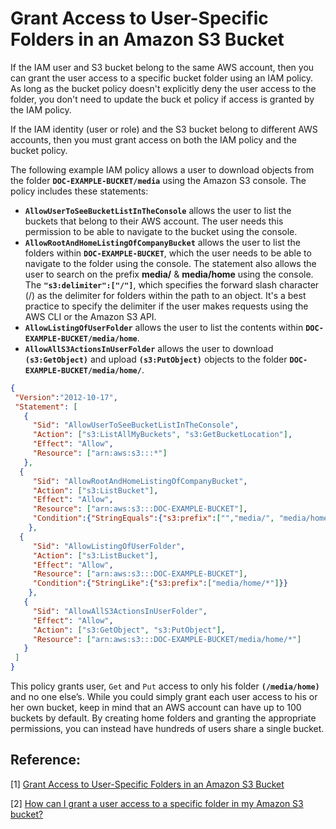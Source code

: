 # Grant Access to User-Specific Folders in an Amazon S3 Bucket

If the IAM user and S3 bucket belong to the same AWS account, then you can grant the user access to a specific bucket folder using an IAM policy. As long as the bucket policy doesn't explicitly deny the user access to the folder, you don't need to update the buck et policy if access is granted by the IAM policy.

If the IAM identity (user or role) and the S3 bucket belong to different AWS accounts, then you must grant access on both the IAM policy and the bucket policy.

The following example IAM policy allows a user to download objects from the folder **`DOC-EXAMPLE-BUCKET/media`** using the Amazon S3 console. The policy includes these statements:

- **`AllowUserToSeeBucketListInTheConsole`** allows the user to list the buckets that belong to their AWS account. The user needs this permission to be able to navigate to the bucket using the console.
- **`AllowRootAndHomeListingOfCompanyBucket`** allows the user to list the folders within **`DOC-EXAMPLE-BUCKET`**, which the user needs to be able to navigate to the folder using the console. The statement also allows the user to search on the prefix **media/** & **media/home** using the console. The **`"s3:delimiter":["/"]`**, which specifies the forward slash character (/) as the delimiter for folders within the path to an object. It's a best practice to specify the delimiter if the user makes requests using the AWS CLI or the Amazon S3 API.
- **`AllowListingOfUserFolder`** allows the user to list the contents within **`DOC-EXAMPLE-BUCKET/media/home`**.
- **`AllowAllS3ActionsInUserFolder`** allows the user to download **`(s3:GetObject)`** and upload **`(s3:PutObject)`** objects to the folder **`DOC-EXAMPLE-BUCKET/media/home/`**.

```json
{
 "Version":"2012-10-17",
 "Statement": [
   {
     "Sid": "AllowUserToSeeBucketListInTheConsole",
     "Action": ["s3:ListAllMyBuckets", "s3:GetBucketLocation"],
     "Effect": "Allow",
     "Resource": ["arn:aws:s3:::*"]
   },
  {
     "Sid": "AllowRootAndHomeListingOfCompanyBucket",
     "Action": ["s3:ListBucket"],
     "Effect": "Allow",
     "Resource": ["arn:aws:s3:::DOC-EXAMPLE-BUCKET"],
     "Condition":{"StringEquals":{"s3:prefix":["","media/", "media/home"],"s3:delimiter":["/"]}}
    },
  {
     "Sid": "AllowListingOfUserFolder",
     "Action": ["s3:ListBucket"],
     "Effect": "Allow",
     "Resource": ["arn:aws:s3:::DOC-EXAMPLE-BUCKET"],
     "Condition":{"StringLike":{"s3:prefix":["media/home/*"]}}
    },
   {
     "Sid": "AllowAllS3ActionsInUserFolder",
     "Effect": "Allow",
     "Action": ["s3:GetObject", "s3:PutObject"],
     "Resource": ["arn:aws:s3:::DOC-EXAMPLE-BUCKET/media/home/*"]
   }
 ]
}
```

This policy grants user, `Get` and `Put` access to only his folder **`(/media/home)`** and no one else’s. While you could simply grant each user access to his or her own bucket, keep in mind that an AWS account can have up to 100 buckets by default. By creating home folders and granting the appropriate permissions, you can instead have hundreds of users share a single bucket.

## Reference:

[1] [Grant Access to User-Specific Folders in an Amazon S3 Bucket](https://aws.amazon.com/blogs/security/writing-iam-policies-grant-access-to-user-specific-folders-in-an-amazon-s3-bucket/)

[2] [How can I grant a user access to a specific folder in my Amazon S3 bucket?](https://repost.aws/knowledge-center/s3-folder-user-access)

